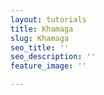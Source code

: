 ```yaml
---
layout: tutorials
title: Khamaga
slug: Khamaga
seo_title: ''
seo_description: ''
feature_image: ''

---
```

